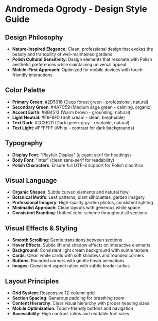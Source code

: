 # Andromeda Ogrody - Design Style Guide

## Design Philosophy
- **Nature-Inspired Elegance**: Clean, professional design that evokes the beauty and tranquility of well-maintained gardens
- **Polish Cultural Sensitivity**: Design elements that resonate with Polish aesthetic preferences while maintaining universal appeal
- **Mobile-First Approach**: Optimized for mobile devices with touch-friendly interactions

## Color Palette
- **Primary Green**: #2D5016 (Deep forest green - professional, natural)
- **Secondary Green**: #4A7C59 (Medium sage green - calming, organic)
- **Accent Earth**: #8B4513 (Warm brown - grounding, natural)
- **Light Neutral**: #F8F9F0 (Soft cream - clean, breathable)
- **Text Dark**: #2C3E2D (Dark green-gray - readable, natural)
- **Text Light**: #FFFFFF (White - contrast for dark backgrounds)

## Typography
- **Display Font**: "Playfair Display" (elegant serif for headings)
- **Body Font**: "Inter" (clean sans-serif for readability)
- **Polish Characters**: Ensure full UTF-8 support for Polish diacritics

## Visual Language
- **Organic Shapes**: Subtle curved elements and natural flow
- **Botanical Motifs**: Leaf patterns, plant silhouettes, garden imagery
- **Professional Imagery**: High-quality garden photos, consistent lighting
- **Minimalist Approach**: Clean layouts with generous white space
- **Consistent Branding**: Unified color scheme throughout all sections

## Visual Effects & Styling
- **Smooth Scrolling**: Gentle transitions between sections
- **Hover Effects**: Subtle lift and shadow effects on interactive elements
- **Background**: Consistent light cream background with subtle texture
- **Cards**: Clean white cards with soft shadows and rounded corners
- **Buttons**: Rounded corners with gentle hover animations
- **Images**: Consistent aspect ratios with subtle border radius

## Layout Principles
- **Grid System**: Responsive 12-column grid
- **Section Spacing**: Generous padding for breathing room
- **Content Hierarchy**: Clear visual hierarchy with proper heading sizes
- **Mobile Optimization**: Touch-friendly buttons and navigation
- **Accessibility**: High contrast ratios and readable font sizes
